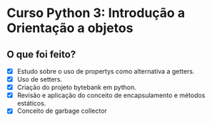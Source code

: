 # Curso Python 3: Introdução a Orientação a objetos
## O que foi feito?
 - [x] Estudo sobre o uso de propertys como alternativa a getters.
 - [x] Uso de setters.
 - [x] Criação do projeto bytebank em python.
 - [x] Revisão e aplicação do conceito de encapsulamento e métodos estáticos.
 - [x] Conceito de garbage collector
